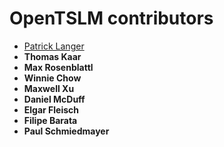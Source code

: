 # OpenTSLM contributors

* [Patrick Langer](patricklanger.com)
* **Thomas Kaar**
* **Max Rosenblattl**
* **Winnie Chow**
* **Maxwell Xu**
* **Daniel McDuff**
* **Elgar Fleisch**
* **Filipe Barata**
* **Paul Schmiedmayer**